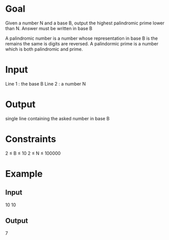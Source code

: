 # Goal

Given a number N and a base B, output the highest palindromic prime lower than N.
Answer must be written in base B

A palindromic number is a number whose representation in base B is the remains the same is digits are reversed.
A palindormic prime is a number which is both palindromic and prime.


# Input
Line 1 : the base B
Line 2 : a number N

# Output
single line containing the asked number in base B

# Constraints
2 ≤ B ≤ 10
2 ≤ N ≤ 100000

# Example

## Input
10
10

## Output
7
